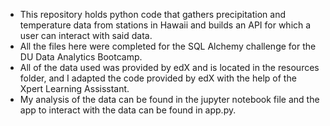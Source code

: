 * This repository holds python code that gathers precipitation and temperature data from stations in Hawaii and builds an API for which a user can interact with said data. <br>
* All the files here were completed for the SQL Alchemy challenge for the DU Data Analytics Bootcamp. <br>
* All of the data used was provided by edX and is located in the resources folder, and I adapted the code provided by edX with the help of the Xpert Learning Assisstant.
* My analysis of the data can be found in the jupyter notebook file and the app to interact with the data can be found in app.py.
